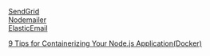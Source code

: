 [SendGrid](https://sendgrid.com/en-us)  
[Nodemailer](https://nodemailer.com/)  
[ElasticEmail](https://elasticemail.com/)

[9 Tips for Containerizing Your Node.js Application(Docker)](https://www.docker.com/blog/9-tips-for-containerizing-your-node-js-application/)
